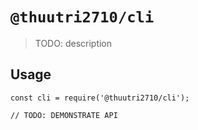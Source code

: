 # `@thuutri2710/cli`

> TODO: description

## Usage

```
const cli = require('@thuutri2710/cli');

// TODO: DEMONSTRATE API
```
